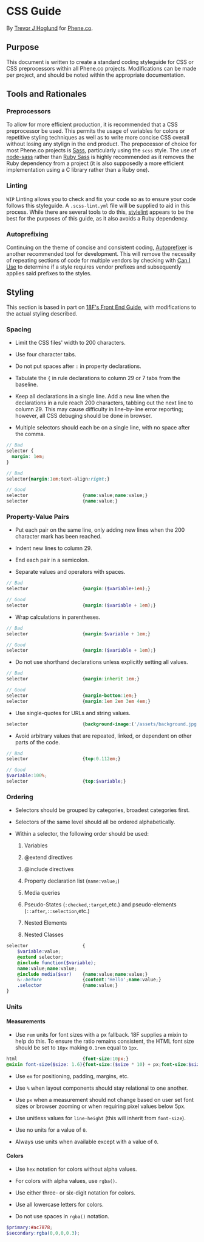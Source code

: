 # CSS Guide

By [Trevor J Hoglund](http://trevorjhoglund.com) for [Phene.co](http://phene.co).

## Purpose

This document is written to create a standard coding styleguide for CSS or CSS preprocessors within all Phene.co projects. Modifications can be made per project, and should be noted within the appropriate documentation.

## Tools and Rationales

### Preprocessors

To allow for more efficient production, it is recommended that a CSS preprocessor be used. This permits the usage of variables for colors or repetitive styling techniques as well as to write more concise CSS overall without losing any stylign in the end product. The prepocessor of choice for most Phene.co projects is [Sass](http://sass-lang.com/), particularly using the `scss` style. The use of [node-sass](https://www.npmjs.com/package/node-sass) rather than [Ruby Sass](http://sass-lang.com/install) is highly recommended as it removes the Ruby dependency from a project (it is also supposedly a more efficient implementation using a C library rather than a Ruby one).

### Linting

`WIP` Linting allows you to check and fix your code so as to ensure your code follows this styleguide. A `.scss-lint.yml` file will be supplied to aid in this process. While there are several tools to do this, [stylelint](http://stylelint.io/) appears to be the best for the purposes of this guide, as it also avoids a Ruby dependency.

### Autoprefixing

Continuing on the theme of concise and consistent coding, [Autoprefixer](https://github.com/postcss/autoprefixer) is another recommended tool for development. This will remove the necessity of repeating sections of code for multiple vendors by checking with [Can I Use](http://caniuse.com/) to determine if a style requires vendor prefixes and subsequently applies said prefixes to the styles.

## Styling

This section is based in part on [18F's Front End Guide](https://pages.18f.gov/frontend/), with modifications to the actual styling described.

### Spacing

- Limit the CSS files' width to 200 characters.

- Use four character tabs.

- Do not put spaces after `:` in property declarations.

- Tabulate the `{` in rule declarations to column 29 or 7 tabs from the baseline.

- Keep all declarations in a single line. Add a new line when the declarations in a rule reach 200 characters, tabbing out the next line to column 29. This may cause difficulty in line-by-line error reporting; however, all CSS debuging should be done in browser.

- Multiple selectors should each be on a single line, with no space after the comma.

```scss
// Bad
selector {
  margin: 1em;
}

// Bad
selector{margin:1em;text-align:right;}

// Good
selector                    {name:value;name:value;}
selector                    {name:value;}
```

### Property-Value Pairs

- Put each pair on the same line, only adding new lines when the 200 character mark has been reached.

- Indent new lines to column 29.

- End each pair in a semicolon.

- Separate values and operators with spaces.

```scss
// Bad
selector                    {margin:($variable+1em);}

// Good
selector                    {margin:($variable + 1em);}
```

- Wrap calculations in parentheses.

```scss
// Bad
selector                    {margin:$variable + 1em;}

// Good
selector                    {margin:($variable + 1em);}
```

- Do not use shorthand declarations unless explicitly setting all values.

```scss
// Bad
selector                    {margin:inherit 1em;}

// Good
selector                    {margin-bottom:1em;}
selector                    {margin:1em 2em 3em 4em;}
```

- Use single-quotes for URLs and string values.

```scss
selector                    {background-image:('/assets/background.jpg');font-family:'Roboto',sans-serif;}
```

- Avoid arbitrary values that are repeated, linked, or dependent on other parts of the code.

```scss
// Bad
selector                    {top:0.112em;}

// Good
$variable:100%;
selector					{top:$variable;}
```

### Ordering

- Selectors should be grouped by categories, broadest categories first.

- Selectors of the same level should all be ordered alphabetically.

- Within a selector, the following order should be used:

  1. Variables
  
  2. @extend directives
  
  3. @include directives
  
  4. Property declaration list (`name:value;`)
  
  5. Media queries
  
  6. Pseudo-States (`:checked`,`:target`,etc.) and pseudo-elements (`::after`,`::selection`,etc.)
  
  7. Nested Elements
  
  8. Nested Classes
  
```scss
selector                    {
    $variable:value;
	@extend selector;
	@include function($variable);
	name:value;name:value;
	@include media($var)    {name:value;name:value;}
	&::before               {content:'Hello';name:value;}
	.selector               {name:value;}
}
```

### Units

#### Measurements

- Use `rem` units for font sizes with a px fallback. 18F supplies a mixin to help do this. To ensure the ratio remains consistent, the HTML font size should be set to `10px` making `0.1rem` equal to `1px`.

```scss
html                        {font-size:10px;}
@mixin font-size($size: 1.6){font-size:($size * 10) + px;font-size:$size + rem;}
```

- Use `em` for positioning, padding, margins, etc.

- Use `%` when layout components should stay relational to one another.

- Use `px` when a measurement should not change based on user set font sizes or browser zooming or when requiring pixel values below 5px.

- Use unitless values for `line-height` (this will inherit from `font-size`).

- Use no units for a value of `0`.

- Always use units when available except with a value of `0`.

#### Colors

- Use `hex` notation for colors without alpha values.

- For colors with alpha values, use `rgba()`.

- Use either three- or six-digit notation for colors.

- Use all lowercase letters for colors.

- Do not use spaces in `rgba()` notation.

```scss
$primary:#ac7878;
$secondary:rgba(0,0,0,0.3);
```
